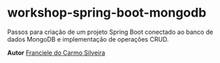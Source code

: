 # workshop-spring-boot-mongodb

Passos para criação de um projeto Spring Boot conectado ao banco de dados MongoDB e implementação de operações CRUD.

**Autor**
[Franciele do Carmo Silveira](https://www.linkedin.com/in/cfrancielesilveira/)

